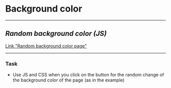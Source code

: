 # Background color

---
## _Random background color (JS)_

[Link "Random background color page"](https://anastasiash29.github.io/background-color/)

---

### Task
- Use JS and CSS when you click on the button for the random change of the background color of the page (as in the example)